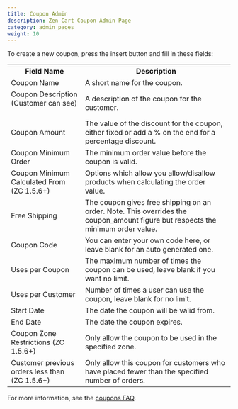 ```yaml
---
title: Coupon Admin
description: Zen Cart Coupon Admin Page 
category: admin_pages
weight: 10
---
```


To create a new coupon, press the insert button  and fill in these fields: 

<table>

<tbody>

<tr>

<th>Field Name</th>

<th>Description</th>

</tr>

<tr>

<td>Coupon Name</td>

<td>A short name for the coupon.</td>

</tr>

<tr>

<td>Coupon Description (Customer can see)    </td>

<td>A description of the coupon for the customer.</td>

</tr>

<tr>

<td>Coupon Amount</td>

<td>The value of the discount for the coupon, either fixed or add a % on the end for a percentage discount.</td>

</tr>

<tr>

<td>Coupon Minimum Order</td>

<td>The minimum order value before the coupon is valid.</td>

</tr>

<tr>

<td>Coupon Minimum Calculated From (ZC 1.5.6+)</td>

<td>Options which allow you allow/disallow products when calculating the order value.</td>

</tr>

<tr>

<td>Free Shipping</td>

<td>The coupon gives free shipping on an order. Note. This overrides the coupon_amount figure but respects the minimum order value.</td>

</tr>

<tr>

<td>Coupon Code</td>

<td>You can enter your own code here, or leave blank for an auto generated one.</td>

</tr>

<tr>

<td>Uses per Coupon</td>

<td>The maximum number of times the coupon can be used, leave blank if you want no limit.</td>

</tr>

<tr>

<td>Uses per Customer</td>

<td>Number of times a user can use the coupon, leave blank for no limit.</td>

</tr>

<tr>

<td>Start Date</td>

<td>The date the coupon will be valid from.</td>

</tr>

<tr>

<td>End Date</td>

<td>The date the coupon expires.</td>

</tr>

<tr>

<td>Coupon Zone Restrictions (ZC 1.5.6+)</td>

<td>Only allow the coupon to be used in the specified zone.</td>

</tr>
<tr>

<td>Customer previous orders less than (ZC 1.5.6+)</td>

<td>Only allow this coupon for customers who have placed fewer than the specified number of orders.</td>

</tr>

</tbody>

</table>

For more information, see the [coupons FAQ](/user/order_total/coupons/). 

